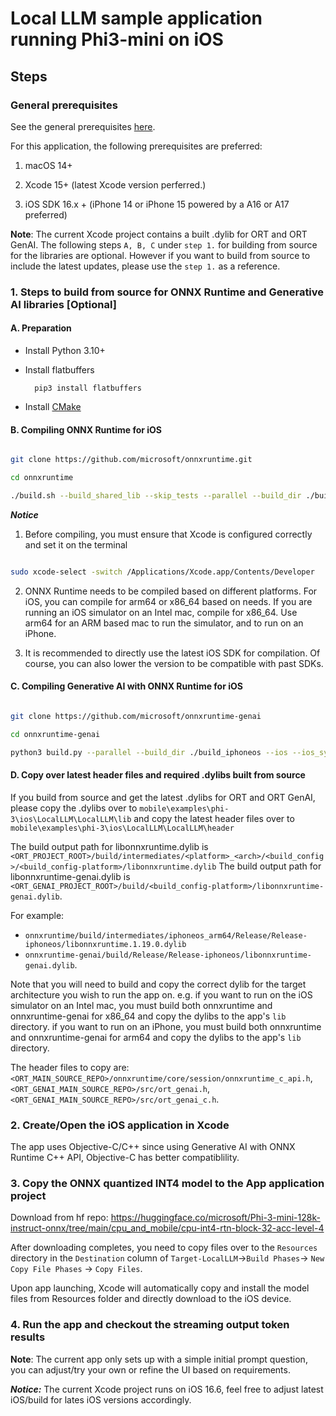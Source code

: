 # **Local LLM sample application running Phi3-mini on iOS**

## **Steps**

### General prerequisites

See the general prerequisites [here](../../../../../README.md#General-Prerequisites).

For this application, the following prerequisites are preferred:

1. macOS 14+

2. Xcode 15+ (latest Xcode version perferred.)

3. iOS SDK 16.x + (iPhone 14 or iPhone 15 powered by a A16 or A17 preferred)

**Note**: 
  The current Xcode project contains a built .dylib for ORT and ORT GenAI. The following steps `A, B, C` under `step 1.` for building from source for the libraries are optional.
  However if you want to build from source to include the latest updates, please use the `step 1.` as a reference.

### 1. Steps to build from source for ONNX Runtime and Generative AI libraries [Optional]

#### **A. Preparation**

   - Install Python 3.10+

   - Install flatbuffers
     ```
       pip3 install flatbuffers
     ```

   - Install [CMake](https://cmake.org/download/)

#### **B. Compiling ONNX Runtime for iOS**

```bash

git clone https://github.com/microsoft/onnxruntime.git

cd onnxruntime

./build.sh --build_shared_lib --skip_tests --parallel --build_dir ./build_ios --ios --apple_sysroot iphoneos --osx_arch arm64 --apple_deploy_target 16.6 --cmake_generator Xcode --config Release

```

***Notice***

  1. Before compiling, you must ensure that Xcode is configured correctly and set it on the terminal

```bash

sudo xcode-select -switch /Applications/Xcode.app/Contents/Developer 

```

  2. ONNX Runtime needs to be compiled based on different platforms. For iOS, you can compile for arm64 or x86_64 based on needs. If you are running an iOS simulator on an Intel mac, compile for x86_64. Use arm64 for an ARM based mac to run the simulator, and to run on an iPhone.
   
  3. It is recommended to directly use the latest iOS SDK for compilation. Of course, you can also lower the version to be compatible with past SDKs.

#### **C. Compiling Generative AI with ONNX Runtime for iOS**

```bash

git clone https://github.com/microsoft/onnxruntime-genai

cd onnxruntime-genai

python3 build.py --parallel --build_dir ./build_iphoneos --ios --ios_sysroot iphoneos --ios_arch arm64 --ios_deployment_target 16.6 --cmake_generator Xcode

```

#### **D. Copy over latest header files and required .dylibs built from source**

If you build from source and get the latest .dylibs for ORT and ORT GenAI, please copy the .dylibs over to `mobile\examples\phi-3\ios\LocalLLM\LocalLLM\lib` and copy the latest header files over to `mobile\examples\phi-3\ios\LocalLLM\LocalLLM\header` 

The build output path for libonnxruntime.dylib is `<ORT_PROJECT_ROOT>/build/intermediates/<platform>_<arch>/<build_config>/<build_config-platform>/libonnxruntime.dylib` 
The build output path for libonnxruntime-genai.dylib is `<ORT_GENAI_PROJECT_ROOT>/build/<build_config-platform>/libonnxruntime-genai.dylib`. 

For example: 
- `onnxruntime/build/intermediates/iphoneos_arm64/Release/Release-iphoneos/libonnxruntime.1.19.0.dylib`
- `onnxruntime-genai/build/Release/Release-iphoneos/libonnxruntime-genai.dylib`.

Note that you will need to build and copy the correct dylib for the target architecture you wish to run the app on.
e.g. 
if you want to run on the iOS simulator on an Intel mac, you must build both onnxruntime and onnxruntime-genai for x86_64 and copy the dylibs to the app's `lib` directory.
if you want to run on an iPhone, you must build both onnxruntime and onnxruntime-genai for arm64 and copy the dylibs to the app's `lib` directory.

The header files to copy are:
`<ORT_MAIN_SOURCE_REPO>/onnxruntime/core/session/onnxruntime_c_api.h`,
`<ORT_GENAI_MAIN_SOURCE_REPO>/src/ort_genai.h`,
`<ORT_GENAI_MAIN_SOURCE_REPO>/src/ort_genai_c.h`.

### 2. Create/Open the iOS application in Xcode

The app uses Objective-C/C++ since using Generative AI with ONNX Runtime C++ API, Objective-C has better compatiblility.

### 3. Copy the ONNX quantized INT4 model to the App application project

Download from hf repo: <https://huggingface.co/microsoft/Phi-3-mini-128k-instruct-onnx/tree/main/cpu_and_mobile/cpu-int4-rtn-block-32-acc-level-4>

After downloading completes, you need to copy files over to the `Resources` directory in the `Destination` column of `Target-LocalLLM`->`Build Phases`-> `New Copy File Phases` -> `Copy Files`.

Upon app launching, Xcode will automatically copy and install the model files from Resources folder and directly download to the iOS device.

### 4. Run the app and checkout the streaming output token results

**Note**: The current app only sets up with a simple initial prompt question, you can adjust/try your own or refine the UI based on requirements.

***Notice:*** The current Xcode project runs on iOS 16.6, feel free to adjust latest iOS/build for lates iOS versions accordingly.